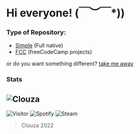 # Hi everyone! \(￣︶￣*\))

### Type of Repository:
- [Simple](https://github.com/Clouza?tab=repositories&q=simple) (Full native)
- [FCC](https://github.com/Clouza?tab=repositories&q=fcc) (freeCodeCamp projects)

or do you want something different? [take me away](https://clouza.github.io/random-repository/)

### Stats
![Clouza](https://github-readme-stats.vercel.app/api?username=clouza&theme=graywhite&show_icons=true)
---

![Visitor](https://komarev.com/ghpvc/?username=clouza&style=for-the-badge)
![Spotify](https://img.shields.io/badge/Spotify-clouza-brightgreen?style=for-the-badge&logo=spotify)
![Steam](https://img.shields.io/badge/Steam-clouza-%231b2838?style=for-the-badge&logo=steam)


 > Clouza 2022
